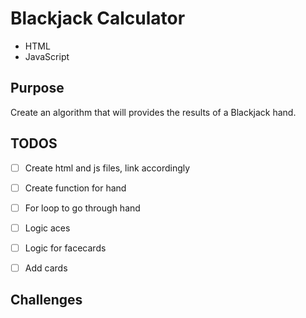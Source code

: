 # Blackjack Calculator
- HTML
- JavaScript

## Purpose
Create an algorithm that will provides the results of a Blackjack hand.

## TODOS
- [ ] Create html and js files, link accordingly
- [ ] Create function for hand
- [ ] For loop to go through hand
- [ ] Logic aces
- [ ] Logic for facecards
- [ ] Add cards


## Challenges
